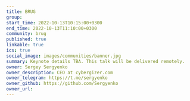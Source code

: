```yaml
---
title: BRUG
group:
start_time: 2022-10-13T10:15:00+0300
end_time: 2022-10-13T11:10:00+0300
community: brug
published: true
linkable: true
ics: true
social_image: images/communities/banner.jpg
summary: Keynote details TBA. This talk will be delivered remotely.
owner: Sergey Sergyenko
owner_description: CEO at cybergizer.com
owner_telegram: https://t.me/sergyenko
owner_github: https://github.com/Sergyenko
owner_url:
---
```

